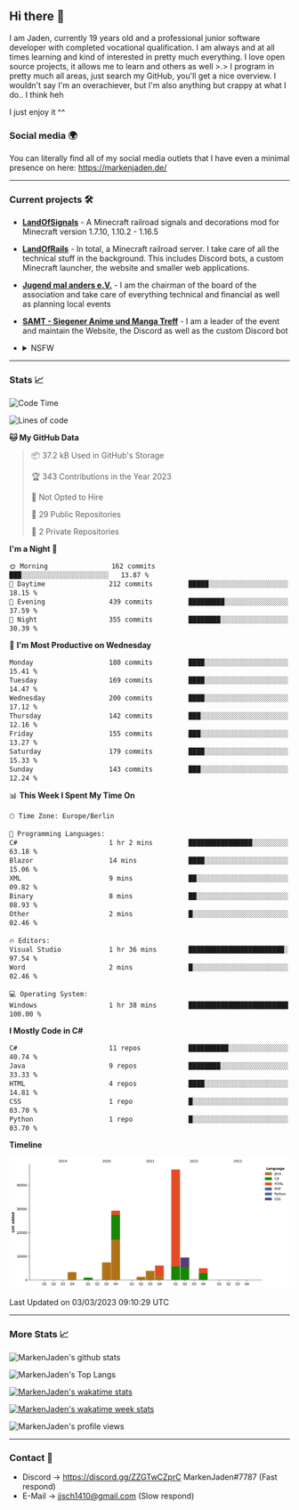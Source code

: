 ## Hi there 👋
I am Jaden, currently 19 years old and a professional junior software developer with completed vocational qualification. I am always and at all times learning and kind of interested in pretty much everything. I love open source projects, it allows me to learn and others as well >.>
I program in pretty much all areas, just search my GitHub, you'll get a nice overview.
I wouldn't say I'm an overachiever, but I'm also anything but crappy at what I do.. I think heh

I just enjoy it ^^

### Social media 🌍

You can literally find all of my social media outlets that I have even a minimal presence on here: https://markenjaden.de/

---

### Current projects 🛠

* [**LandOfSignals**](https://github.com/LandOfRails/LandOfSignals) - A Minecraft railroad signals and decorations mod for Minecraft version 1.7.10, 1.10.2 - 1.16.5
* [**LandOfRails**](https://github.com/LandOfRails) - In total, a Minecraft railroad server. I take care of all the technical stuff in the background. This includes Discord bots, a custom Minecraft launcher, the website and smaller web applications.
* [**Jugend mal anders e.V.**](https://jugendmalanders.de/) - I am the chairman of the board of the association and take care of everything technical and financial as well as planning local events
* [**SAMT - Siegener Anime und Manga Treff**](https://github.com/Siegener-Anime-und-Manga-Treff-SAMT) - I am a leader of the event and maintain the Website, the Discord as well as the custom Discord bot
* <details> 
  <summary>NSFW</summary>
  
  [**Nekos**](https://github.com/MarkenJaden/Nekos) - Website providing you with random lewd neko pics
  
</details>

---

### Stats 📈

<!--START_SECTION:waka-->
![Code Time](http://img.shields.io/badge/Code%20Time-1%2C064%20hrs%2036%20mins-blue)

![Lines of code](https://img.shields.io/badge/From%20Hello%20World%20I%27ve%20Written-109.9%20thousand%20lines%20of%20code-blue)

**🐱 My GitHub Data** 

> 📦 37.2 kB Used in GitHub's Storage 
 > 
> 🏆 343 Contributions in the Year 2023
 > 
> 🚫 Not Opted to Hire
 > 
> 📜 29 Public Repositories 
 > 
> 🔑 2 Private Repositories 
 > 
**I'm a Night 🦉** 

```text
🌞 Morning                162 commits         ███░░░░░░░░░░░░░░░░░░░░░░   13.87 % 
🌆 Daytime                212 commits         █████░░░░░░░░░░░░░░░░░░░░   18.15 % 
🌃 Evening                439 commits         █████████░░░░░░░░░░░░░░░░   37.59 % 
🌙 Night                  355 commits         ████████░░░░░░░░░░░░░░░░░   30.39 % 
```
📅 **I'm Most Productive on Wednesday** 

```text
Monday                   180 commits         ████░░░░░░░░░░░░░░░░░░░░░   15.41 % 
Tuesday                  169 commits         ████░░░░░░░░░░░░░░░░░░░░░   14.47 % 
Wednesday                200 commits         ████░░░░░░░░░░░░░░░░░░░░░   17.12 % 
Thursday                 142 commits         ███░░░░░░░░░░░░░░░░░░░░░░   12.16 % 
Friday                   155 commits         ███░░░░░░░░░░░░░░░░░░░░░░   13.27 % 
Saturday                 179 commits         ████░░░░░░░░░░░░░░░░░░░░░   15.33 % 
Sunday                   143 commits         ███░░░░░░░░░░░░░░░░░░░░░░   12.24 % 
```


📊 **This Week I Spent My Time On** 

```text
🕑︎ Time Zone: Europe/Berlin

💬 Programming Languages: 
C#                       1 hr 2 mins         ████████████████░░░░░░░░░   63.18 % 
Blazor                   14 mins             ████░░░░░░░░░░░░░░░░░░░░░   15.06 % 
XML                      9 mins              ██░░░░░░░░░░░░░░░░░░░░░░░   09.82 % 
Binary                   8 mins              ██░░░░░░░░░░░░░░░░░░░░░░░   08.93 % 
Other                    2 mins              █░░░░░░░░░░░░░░░░░░░░░░░░   02.46 % 

🔥 Editors: 
Visual Studio            1 hr 36 mins        ████████████████████████░   97.54 % 
Word                     2 mins              █░░░░░░░░░░░░░░░░░░░░░░░░   02.46 % 

💻 Operating System: 
Windows                  1 hr 38 mins        █████████████████████████   100.00 % 
```

**I Mostly Code in C#** 

```text
C#                       11 repos            ██████████░░░░░░░░░░░░░░░   40.74 % 
Java                     9 repos             ████████░░░░░░░░░░░░░░░░░   33.33 % 
HTML                     4 repos             ████░░░░░░░░░░░░░░░░░░░░░   14.81 % 
CSS                      1 repo              █░░░░░░░░░░░░░░░░░░░░░░░░   03.70 % 
Python                   1 repo              █░░░░░░░░░░░░░░░░░░░░░░░░   03.70 % 
```



**Timeline**

![Lines of Code chart](https://raw.githubusercontent.com/MarkenJaden/MarkenJaden/main/assets/bar_graph.png)


 Last Updated on 03/03/2023 09:10:29 UTC
<!--END_SECTION:waka-->

---

### More Stats 📈

![MarkenJaden's github stats](https://github-readme-stats.vercel.app/api?username=MarkenJaden&count_private=true&show_icons=true&theme=radical)

![MarkenJaden's Top Langs](https://github-readme-stats.vercel.app/api/top-langs/?username=MarkenJaden&theme=radical)

[![MarkenJaden's wakatime stats](https://github-readme-stats.vercel.app/api/wakatime?username=MarkenJaden&theme=radical)](https://wakatime.com/@17f322c9-222a-48b4-9e15-983c41f7aed4)

[![MarkenJaden's wakatime week stats](https://wakatime.com/badge/user/17f322c9-222a-48b4-9e15-983c41f7aed4.svg)](https://wakatime.com/@17f322c9-222a-48b4-9e15-983c41f7aed4)

<!--[![MarkenJaden's Codewars stats](https://www.codewars.com/users/MarkenJaden/badges/large)](https://www.codewars.com/users/MarkenJaden)-->

![MarkenJaden's profile views](https://komarev.com/ghpvc/?username=MarkenJaden)

---

### Contact 💌

* Discord -> https://discord.gg/ZZGTwCZprC MarkenJaden#7787 (Fast respond)
* E-Mail -> jjsch1410@gmail.com (Slow respond)



<!--
**MarkenJaden/MarkenJaden** is a ✨ _special_ ✨ repository because its `README.md` (this file) appears on your GitHub profile.

Here are some ideas to get you started:

- 🔭 I’m currently working on ...
- 🌱 I’m currently learning ...
- 👯 I’m looking to collaborate on ...
- 🤔 I’m looking for help with ...
- 💬 Ask me about ...
- 📫 How to reach me: ...
- 😄 Pronouns: ...
- ⚡ Fun fact: ...
-->
